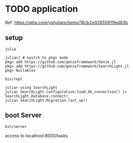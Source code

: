 # TODO application

Ref: https://qiita.com/yshutaro/items/16cb2e02655911fed83b

## setup
```
julia

julia>] # switch to pkg> mode
pkg> add https://github.com/genieframework/Genie.jl
pkg> add https://github.com/genieframework/SearchLight.jl
pkg> Nullables
```

```
bin/repl

julia> using SearchLight
julia> SearchLight.Configuration.load_db_connection() |> SearchLight.Database.connect!
julia> SearchLight.Migration.last_up()
```

## boot Server
```
bin/server
```

access to localhost:8000/tasks
